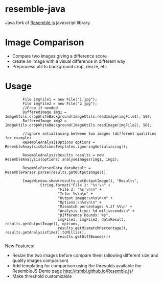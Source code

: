 # resemble-java
Java fork of <a href="https://github.com/Huddle/Resemble.js" target="_blank">Resemble.js</a> javascript library.

# Image Comparison
- Compare two images giving a difference score 
- create an image with a visual difference in different way
- Preprocess util to background crop, resize, etc

# Usage

```
        File imgFile1 = new File("1.jpg");
        File imgFile2 = new File("2.jpg");
        //Crop if needed
        BufferedImage img1 = ImageUtils.cropWhiteBackground(ImageUtils.readImage(imgFile1), 50);
        BufferedImage img2 = ImageUtils.cropWhiteBackground(ImageUtils.readImage(imgFile2), 50);
        
        //ignore antialiasing between two images (different qualities for example)
        ResembleAnalysisOptions options = ResembleAnaylsisOptionsTemplates.ignoringAntialiasing();
        
        ResembleAnalysisResults results = new ResembleAnalysis(options).analyseImages(img1, img2);
        
        ResembleParserData dataResult = ResembleParser.parse(results.getOutputImage());

        ImageWindow.show(results.getOutputImage(), "Results",
                String.format("File 1: '%s'\n" +
                        "File 2: '%s'\n\n" +
                        "Info: %s\n\n" +
                        "Output image:\n%s\n\n" +
                        "Options:\n%s\n\n" +
                        "Mismatch percentage: %.2f %%\n" +
                        "Analysis time: %d miliseconds\n" +
                        "Difference bounds: %s",
                        imgFile1, imgFile2, dataResult, results.getOutputImage(), options,
                        results.getMismatchPercentage(), results.getAnalysisTime().toMillis(),
                        results.getDiffBounds())
```

New Features:
- Resize the two images before compare them (allowing different size and quality images comparison)
- Add templating for comparison using the thresolds available the ResembleJS Demo page http://rsmbl.github.io/Resemble.js/
- Make threshold customizable
